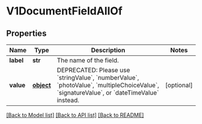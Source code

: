 # V1DocumentFieldAllOf

## Properties
Name | Type | Description | Notes
------------ | ------------- | ------------- | -------------
**label** | **str** | The name of the field. | 
**value** | [**object**](.md) | DEPRECATED: Please use &#x60;stringValue&#x60;, &#x60;numberValue&#x60;, &#x60;photoValue&#x60;, &#x60;multipleChoiceValue&#x60;, &#x60;signatureValue&#x60;, or &#x60;dateTimeValue&#x60; instead. | [optional] 

[[Back to Model list]](../README.md#documentation-for-models) [[Back to API list]](../README.md#documentation-for-api-endpoints) [[Back to README]](../README.md)


